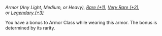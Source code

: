 _Armor (Any Light, Medium, or Heavy), [Rare (+1)](https://www.dndbeyond.com/magic-items/5377-armor-1), [Very Rare (+2)](https://www.dndbeyond.com/magic-items/5378-armor-2), or [Legendary (+3)](https://www.dndbeyond.com/magic-items/5379-armor-3)_

You have a bonus to Armor Class while wearing this armor. The bonus is determined by its rarity.